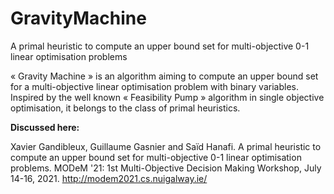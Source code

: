 # GravityMachine
A primal heuristic to compute an upper bound set for multi-objective 0-1 linear optimisation problems


« Gravity Machine » is an algorithm aiming to compute an upper bound set for a multi-objective linear optimisation problem with binary variables.
Inspired by the well known « Feasibility Pump » algorithm in single objective optimisation, it belongs to the class of primal heuristics.

**Discussed here:**

Xavier Gandibleux, Guillaume Gasnier and Saïd Hanafi. A primal heuristic to compute an upper bound set for multi-objective 0-1 linear optimisation problems. MODeM '21: 1st Multi-Objective Decision Making Workshop, July 14-16, 2021. http://modem2021.cs.nuigalway.ie/


